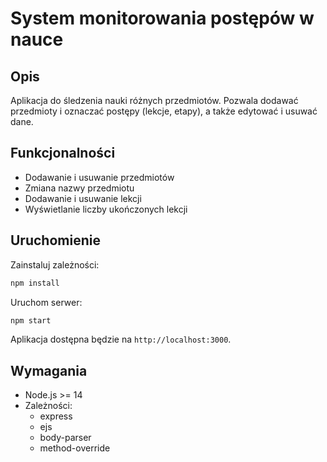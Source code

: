 # System monitorowania postępów w nauce

## Opis
Aplikacja do śledzenia nauki różnych przedmiotów. Pozwala dodawać przedmioty i oznaczać postępy (lekcje, etapy), a także edytować i usuwać dane.

## Funkcjonalności
- Dodawanie i usuwanie przedmiotów
- Zmiana nazwy przedmiotu
- Dodawanie i usuwanie lekcji
- Wyświetlanie liczby ukończonych lekcji

## Uruchomienie

Zainstaluj zależności:

```bash
npm install
```

Uruchom serwer:

```bash
npm start
```

Aplikacja dostępna będzie na `http://localhost:3000`.

## Wymagania

- Node.js >= 14
- Zależności:
  - express
  - ejs
  - body-parser
  - method-override